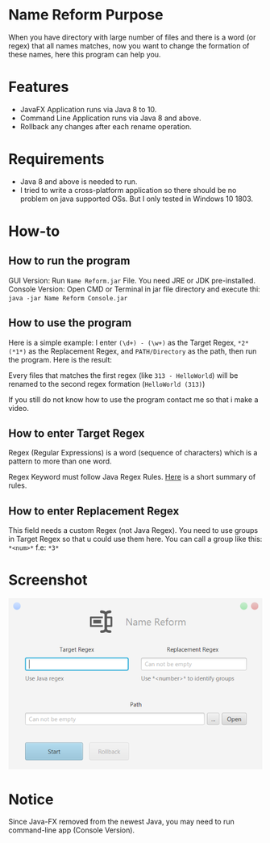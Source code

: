 # Name Reform Purpose
When you have directory with large number of files and there is a word (or regex) that all names matches, now you want to change the formation of these names, here this program can help you.

# Features
* JavaFX Application runs via Java 8 to 10.
* Command Line Application runs via Java 8 and above.
* Rollback any changes after each rename operation.

# Requirements
* Java 8 and above is needed to run.
* I tried to write a cross-platform application so there should be no problem on java supported OSs. But I only tested in Windows 10 1803.

# How-to

## How to run the program
GUI Version: Run `Name Reform.jar` File. You need JRE or JDK pre-installed.
Console Version: Open CMD or Terminal in jar file directory and execute thi: `java -jar Name Reform Console.jar`

## How to use the program
Here is a simple example: I enter `(\d+) - (\w+)` as the Target Regex, `*2* (*1*)` as the Replacement Regex, and `PATH/Directory` as the path, then run the program. Here is the result: 

Every files that matches the first regex (like `313 - HelloWorld`) will be renamed to the second regex formation (`HelloWorld (313)`)

If you still do not know how to use the program contact me so that i make a video.
## How to enter Target Regex
Regex (Regular Expressions) is a word (sequence of characters) which is a pattern to more than one word.

Regex Keyword must follow Java Regex Rules. [Here](https://docs.google.com/document/d/1CDhy9E-SLz_CeW5VSJ-uM63UPCEj2O3hQUsicKNE178/edit?usp=sharing) is a short summary of rules.

## How to enter Replacement Regex
This field needs a custom Regex (not Java Regex). You need to use groups in Target Regex so that u could use them here. You can call a group like this: `*<num>*` f.e: `*3*`

# Screenshot
![screenshot](https://github.com/Matin-A/Name-Reform/blob/v1.0.0-releases-archived/NameReformScreenshot.png)


# Notice
Since Java-FX removed from the newest Java, you may need to run command-line app (Console Version).
